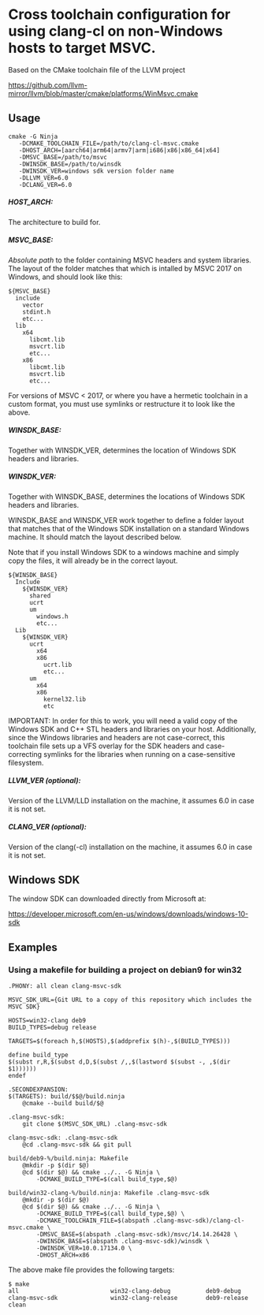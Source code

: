 # Cross toolchain configuration for using clang-cl on non-Windows hosts to target MSVC.

Based on the CMake toolchain file of the LLVM project

https://github.com/llvm-mirror/llvm/blob/master/cmake/platforms/WinMsvc.cmake

## Usage 

```
cmake -G Ninja
   -DCMAKE_TOOLCHAIN_FILE=/path/to/clang-cl-msvc.cmake
   -DHOST_ARCH=[aarch64|arm64|armv7|arm|i686|x86|x86_64|x64]
   -DMSVC_BASE=/path/to/msvc
   -DWINSDK_BASE=/path/to/winsdk
   -DWINSDK_VER=windows sdk version folder name
   -DLLVM_VER=6.0
   -DCLANG_VER=6.0
```

##### HOST_ARCH:
   The architecture to build for.

##### MSVC_BASE:
  *Absolute path* to the folder containing MSVC headers and system libraries.
  The layout of the folder matches that which is intalled by MSVC 2017 on
  Windows, and should look like this:

```
${MSVC_BASE}
  include
    vector
    stdint.h
    etc...
  lib
    x64
      libcmt.lib
      msvcrt.lib
      etc...
    x86
      libcmt.lib
      msvcrt.lib
      etc...
```

For versions of MSVC < 2017, or where you have a hermetic toolchain in a
custom format, you must use symlinks or restructure it to look like the above.

##### WINSDK_BASE:
  Together with WINSDK_VER, determines the location of Windows SDK headers
  and libraries.

##### WINSDK_VER:
  Together with WINSDK_BASE, determines the locations of Windows SDK headers
  and libraries.

WINSDK_BASE and WINSDK_VER work together to define a folder layout that matches
that of the Windows SDK installation on a standard Windows machine.  It should
match the layout described below.

Note that if you install Windows SDK to a windows machine and simply copy the
files, it will already be in the correct layout.

```
${WINSDK_BASE}
  Include
    ${WINSDK_VER}
      shared
      ucrt
      um
        windows.h
        etc...
  Lib
    ${WINSDK_VER}
      ucrt
        x64
        x86
          ucrt.lib
          etc...
      um
        x64
        x86
          kernel32.lib
          etc
```

IMPORTANT: In order for this to work, you will need a valid copy of the Windows
SDK and C++ STL headers and libraries on your host.  Additionally, since the
Windows libraries and headers are not case-correct, this toolchain file sets
up a VFS overlay for the SDK headers and case-correcting symlinks for the
libraries when running on a case-sensitive filesystem.

##### LLVM_VER (optional):
  Version of the LLVM/LLD installation on the machine, it assumes 6.0 in case it is
  not set.

##### CLANG_VER (optional):
  Version of the clang(-cl) installation on the machine, it assumes 6.0 in case it is
  not set.


## Windows SDK

The window SDK can downloaded directly from Microsoft at:

https://developer.microsoft.com/en-us/windows/downloads/windows-10-sdk

## Examples

### Using a makefile for building a project on debian9 for win32

```
.PHONY: all clean clang-msvc-sdk

MSVC_SDK_URL={Git URL to a copy of this repository which includes the MSVC SDK}

HOSTS=win32-clang deb9
BUILD_TYPES=debug release

TARGETS=$(foreach h,$(HOSTS),$(addprefix $(h)-,$(BUILD_TYPES)))

define build_type
$(subst r,R,$(subst d,D,$(subst /,,$(lastword $(subst -, ,$(dir $1))))))
endef
 
.SECONDEXPANSION:
$(TARGETS): build/$$@/build.ninja
    @cmake --build build/$@

.clang-msvc-sdk:
    git clone $(MSVC_SDK_URL) .clang-msvc-sdk

clang-msvc-sdk: .clang-msvc-sdk
    @cd .clang-msvc-sdk && git pull

build/deb9-%/build.ninja: Makefile
    @mkdir -p $(dir $@)
    @cd $(dir $@) && cmake ../.. -G Ninja \
        -DCMAKE_BUILD_TYPE=$(call build_type,$@)

build/win32-clang-%/build.ninja: Makefile .clang-msvc-sdk
    @mkdir -p $(dir $@)
    @cd $(dir $@) && cmake ../.. -G Ninja \
        -DCMAKE_BUILD_TYPE=$(call build_type,$@) \
        -DCMAKE_TOOLCHAIN_FILE=$(abspath .clang-msvc-sdk)/clang-cl-msvc.cmake \
        -DMSVC_BASE=$(abspath .clang-msvc-sdk)/msvc/14.14.26428 \
        -DWINSDK_BASE=$(abspath .clang-msvc-sdk)/winsdk \
        -DWINSDK_VER=10.0.17134.0 \
        -DHOST_ARCH=x86
```

The above make file provides the following targets:

```
$ make
all                          win32-clang-debug          deb9-debug
clang-msvc-sdk               win32-clang-release        deb9-release
clean
```
